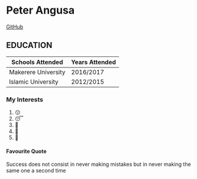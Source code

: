 # Peter Angusa
[GitHub](https://github.com/pitaangusa)

## EDUCATION

Schools Attended | Years Attended
---------------- |----------------
Makerere University|2016/2017
Islamic University |2012/2015

### My Interests

1. :kissing:
2. :sleeping:
3. :facepunch:
4. :pray:
5. :punch:

#### Favourite Quote

Success does not consist in never making mistakes but in never making the same one a second time

